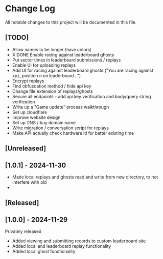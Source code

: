 # Change Log
All notable changes to this project will be documented in this file.

## [TODO]
- Allow names to be longer (have colors)
- X DONE Enable racing against leaderboard ghosts
- Put sector times in leaderboard submissions / replays
- Enable UI for uploading replays
- Add UI for racing against leaderboard ghosts ("You are racing against xyz, position n on leaderboard...")
- Encrypt replays
- Find obfuscation method / hide api key
- Change file extension of replays/ghosts
- Secure all endpoints - add api key verification and body/query string verification
- Write up a "Game update" process walkthrough
- Set up cloudflare
- Improve website design
- Set up DNS / buy domain name
- Write migration / conversation script for replays
- Make API actually check hardware id for better existing time
 
## [Unreleased]
 
## [1.0.1] - 2024-11-30

- Made local replays and ghosts read and write from new directory, to not interfere with old
- 
 

## [Released]
 
## [1.0.0] - 2024-11-29
 
Privately released
- Added viewing and submitting records to custom leaderboard site
- Added local and leaderboard replay functionality
- Added local ghost functionality